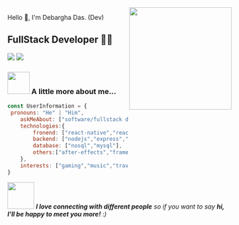 <img align='right' src="https://media.giphy.com/media/M9gbBd9nbDrOTu1Mqx/giphy.gif" width="230">

Hello 🙏,
I'm Debargha Das. (Dev) 
## FullStack Developer 👨‍💻

[![](https://img.shields.io/badge/Facebook-DebarghaDas-blue)](https://www.facebook.com/debargha.das.official/)
[![](https://img.shields.io/badge/Gmail-zirosyntax%40gmail.com-red)](mailto:zirosyntax@gmail.com)


### <img src="https://media.giphy.com/media/VgCDAzcKvsR6OM0uWg/giphy.gif" width="50"> A little more about me...  


```javascript
const UserInformation = {
 pronouns: "He" | "Him",
    askMeAbout: ["software/fullstack developer"],
    technologies:{
        fronend: ["react-native","reactjs","nextjs","typescript"],
        backend: ["nodejs","express","socketIO","bun"],
        database: ["nosql","mysql"],
        others:["after-effects","framer-motion","Python"]
    },
    interests: ["gaming","music","travel","movie"]
}
```

<img src="https://media.giphy.com/media/LnQjpWaON8nhr21vNW/giphy.gif" width="60"> <em><b>I love connecting with different people</b> so if you want to say <b>hi, I'll be happy to meet you more!</b> :)</em>
